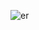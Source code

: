 ![er](https://app.diagrams.net/?lightbox=1&highlight=0000ff&nav=1&title=Untitled%20Diagram.drawio#R7V3Rcps4FP0az3Qf2rHBQPIYO0k7bbKbSbPd3aeOahSbKUYeISd2vn4lEDZGwgYbww32TKY1sixA5%2Bjoont16ZjD6eIzRbPJPXGx3zG67qJjXncM47Lf5f%2BKgmVcYFtGXDCmnhsX9dYF3703LAvl78Zzz8XhRkVGiM%2B82WbhiAQBHrGNMkQped2s9kz8zbPO0BgrBd9HyFdL%2F%2FFcNolLL6zuuvwL9saT5My9rvxmipLKsiCcIJe8bhThBbslAZOX%2BIDpFAU4YPybe0R%2FY9qxbiaMiTu96hi3%2FO9Z1P40JmTsYzTzwk8jMuXFo5BXuX1GU88X3ZxqaCAb4qczbzrmkBLC4k%2FTxRD7AqoEhviabnO%2BXfUDFe0W%2BMHw48vy7neXBV9ezR%2Fs%2Fn784Pz6KFt5Qf5c9q%2FsG7ZMOhy7vP%2FlIT%2BVx5aP2EfMI8HN%2BpsBDtwrgS6vdPP4hil5Ivco4Dc%2FCBmibP0dCWT1W49fnnndS6rI4y4%2FVm9NXmdI5nSEt9yP0ZeURHSM2ZaKtgTc3WCb7LnPmEwxo0te4XXNsRWTJml%2BJYU06pSXTZYiyaTxqsHVOR6IFxFLjkszGZdyWDoJJZMm4luXv0rDnGmon2nIzjYUd43SEP%2BQuvF1UcSiMowyWkYpsyCjeg4wSvW7m0zoXexLKXuzIaNrHYtS17Ov5tfJjyfr25X9dmOHD1%2Bct4%2BWXRWlhFzLKY3z1BxM2DQhTD7bNomFFx77N%2FX5P0GwT5Y8ul5IvkUHyw3yZYixk43avuhdqnTUVuz3m2Wfc7FJGvNyT%2FatLA%2FZkGXWLGimwr4nKqydLAW5PTETHxn6FZEtkiDJNlPQgJtEDHkBn%2F1j%2BoyI76NZ6EXV45KJ57t3aEnmLGkoORo8ewvsPsb2k6jLuXrHGwslxyJqy4sRXyPfGwf884hTTJxxQHHIr%2BUOhUzWyCXhC6YML7ZqWDJrGRmQk8knxTLD0rDMyGqRhlCP3HxEATesUkpkZZToQj2frTldljLI530SIIYHZB644VFo098tWgljOAbMQ%2F76hrPcEAC7lMyeklEvCmaC8ZjevODYYo1YwIVqSHwiKBbE82JULbpva8D%2FeE8MhV5Z%2FAKG%2FLi3PuZ%2FojplQxKEjCIv4gXmjHnFgjUDRmbyPD5%2BTi6Dym4Wn38RxrgBnMev7eNrN%2BuWm2juIlkW9TTHNuAuja2lYPvwrQy6hN%2Fssx9NNhPPdXEQq4N4YEJrxDVgahFY9XoWjqwmFEWkXxiRFARmrQioJgHjovyT%2F2hodK668Qzy519P4t%2B%2F7%2B46q4c%2BSPgkGh3XHYQzNPKC8V38SzsDoHUUABed3CFlHAlQrbli9srg887VcW0TKggVFsxcdbRrVEc9lOoT4O23UvDWNPwKQbCFrY3Iof56VBt15qMgFHpoaMQQHBQ7lbB6rBpQvq3rBqdpKOrXZioyFC8bNxQvDsK2Vh3c3f9O4f5vzCy8VPrbxaJj5xT%2F9MkoWhBKiSI4KArqYJVYQbEAE%2BxOTPaOYAH2jKZNQJBPW%2FubEDE14Zh7huq2czkDvSDWt0jopM6BQ%2BGIll4eTFAUzrg4K1xFCmc1rnClZivwChdTE47CJQ1nDLnIjnMREy4B8R%2FzphggDkfUuDygwGicdda4ijRO49uqWeNsgGPrgKFjwdI4Q134QZR6%2FPDEJS4HJygLdoY6N52k5h1hwW4V69HYip3m0Qrg6CsIwIqpcFfsku5N9bcXhPx60%2FIXuXTb4L%2BoEjEoFl8yyk9M%2FY5g8RlFo6eOh2Uf4Nja35LI6%2B%2BmLD5N3NB8pth6rVC6KuGConSmarAnPqW2RIPugG37VGQnPZ9E6joaxHQxxyuRqx6ywxyw1c1W2wdZLzPIKpzb9h%2BOMd1LRWHqwD3ecFSdveWiMGuIuNSJ8gGIAFul7atPwhon%2B57zGYR4y3rgy5%2Ffek6tcB727FuXWGZRfQ9iqQvKrFUs%2B%2BpzdsmgzCOMR%2Bx6SXvVi2UfWIxmX43RFCHrFcRoNqGU9WAFRhmhbOZpnzLqYjTrVUb1obzVsrh7X2i9sqju5ElsyKiUcjp%2BMCz7jxNTxByYwCgilKj19imiNnyzXkk8dNXknUliDh6NSaK6sIFcl%2BIwPGlFzEEJiiJaDUV3tlAAddGdtQqgVXIvwvvSOwvYMmKyOJKOAZiiMf45p%2F4pK14eTlAUz2nI899CxdPFetaqeE4pz%2F97UzwHWCCAo645qFFPp7scmAcXGOErtb3tLHwlAz7rFb5WO0FipgISPtUNVV0EVAuELweuBoRPH56qoPcg0ozkgvS%2Bgp8OSoWXTU1XNPeEkc3PWhlYqr%2BxmVkLegI6ozDUUPLPqd7INqWfK75rpKlNC6r1LrItnZPPlYQPyoauAumF2yuU3SMKZZ2p6LRXrDopIWei2wmAXRiAppRRdRxydr5gH9O2paKrECww%2BxtKrgG2RPf22cllbNW9OvPO6ZEslYUB%2FD4uE1jMkqlaDJEBGKBo9WJPhxUsfasSJygCZ5%2BTDFcjcM1nmLNL2ejgFc4GFqxu6xMKRwrXgvyZVUIE5SlWDRo7SbGr%2Fim21mRz%2BrwBaoAMwLFXsP8vC%2Fd%2FY1mE1X1w1XnnYQlhhWhBMfJ6pbKWtUb3jmDkNZ6ALsliDWpk7W9BxMyEY%2BRpstOf05HshguKwWfoXkwXL7aePfKdtfeh7DNrL%2FumwuoQg7KNFLxL%2Fv29E85o9zvhjOKvFGsslaDunXDbnU%2Bn5JcvgSCYGQ7KJlPwaxql9bJx17zRplcjGfBfjWSo64MrdZR%2Bq9EE0Q9W94%2BW2PxVogZlccM5L24UXtzYnmy1cR%2B9067FDQfY4oajCUVCacE7UTdWHk5QFM4uNSzOCgfaSV8qJQJ4ibOB5QmxVZOurX6qKuECo3TncMuqlK7x18HZ7Qq4tIEFXNrq0t7ZU7UbruMrHT%2BkhLDUd58pmk3uiYtFjf8B)

